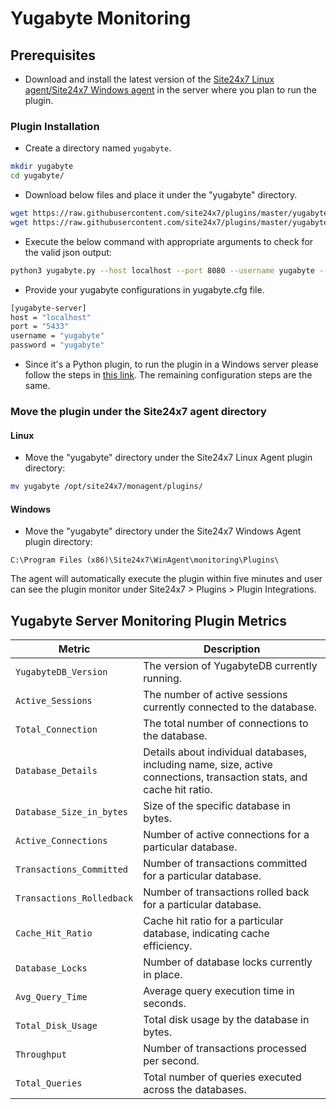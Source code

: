 # Yugabyte Monitoring
                                                                                              
## Prerequisites

- Download and install the latest version of the [Site24x7 Linux agent/Site24x7 Windows agent](https://www.site24x7.com/app/client#/admin/inventory/add-monitor) in the server where you plan to run the plugin.

### Plugin Installation  

- Create a directory named `yugabyte`.
  
```bash
mkdir yugabyte
cd yugabyte/
```
      
- Download below files and place it under the "yugabyte" directory.

```bash
wget https://raw.githubusercontent.com/site24x7/plugins/master/yugabyte/yugabyte.py && sed -i "1s|^.*|#! $(which python3)|" yugabyte.py
wget https://raw.githubusercontent.com/site24x7/plugins/master/yugabyte/yugabyte.cfg
```

- Execute the below command with appropriate arguments to check for the valid json output:

```bash
python3 yugabyte.py --host localhost --port 8080 --username yugabyte --password yugabyte 
```

- Provide your yugabyte configurations in yugabyte.cfg file.

```bash
[yugabyte-server]
host = "localhost"
port = "5433"
username = "yugabyte"
password = "yugabyte"
```

- Since it's a Python plugin, to run the plugin in a Windows server please follow the steps in [this link](https://support.site24x7.com/portal/en/kb/articles/run-python-plugin-scripts-in-windows-servers). The remaining configuration steps are the same.

### Move the plugin under the Site24x7 agent directory

#### Linux

- Move the "yugabyte" directory under the Site24x7 Linux Agent plugin directory: 

```bash
mv yugabyte /opt/site24x7/monagent/plugins/
```
		
#### Windows

- Move the "yugabyte" directory under the Site24x7 Windows Agent plugin directory:

```
C:\Program Files (x86)\Site24x7\WinAgent\monitoring\Plugins\
```
The agent will automatically execute the plugin within five minutes and user can see the plugin monitor under Site24x7 > Plugins > Plugin Integrations.

## Yugabyte Server Monitoring Plugin Metrics

| Metric                  | Description                                                                                       |
|-------------------------|---------------------------------------------------------------------------------------------------|
| `YugabyteDB_Version`    | The version of YugabyteDB currently running.                                                      |
| `Active_Sessions`       | The number of active sessions currently connected to the database.                                |
| `Total_Connection`      | The total number of connections to the database.                                                  |
| `Database_Details`      | Details about individual databases, including name, size, active connections, transaction stats, and cache hit ratio. |
| `Database_Size_in_bytes`| Size of the specific database in bytes.                                                           |
| `Active_Connections`    | Number of active connections for a particular database.                                           |
| `Transactions_Committed`| Number of transactions committed for a particular database.                                       |
| `Transactions_Rolledback`| Number of transactions rolled back for a particular database.                                    |
| `Cache_Hit_Ratio`       | Cache hit ratio for a particular database, indicating cache efficiency.                          |
| `Database_Locks`        | Number of database locks currently in place.                                                      |
| `Avg_Query_Time`        | Average query execution time in seconds.                                                          |
| `Total_Disk_Usage`      | Total disk usage by the database in bytes.                                                        |
| `Throughput`            | Number of transactions processed per second.                                                      |
| `Total_Queries`         | Total number of queries executed across the databases.                                            |

